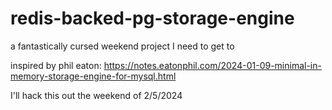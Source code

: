 # redis-backed-pg-storage-engine
a fantastically cursed weekend project I need to get to

inspired by phil eaton: https://notes.eatonphil.com/2024-01-09-minimal-in-memory-storage-engine-for-mysql.html

I'll hack this out the weekend of 2/5/2024
